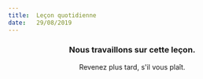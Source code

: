 ```yaml
---
title:  Leçon quotidienne
date:   29/08/2019
---
```


### <center>Nous travaillons sur cette leçon.</center>
<center>Revenez plus tard, s'il vous plaît.</center>